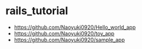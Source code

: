 # rails_tutorial

* https://github.com/Naoyuki0920/Hello_world_app
* https://github.com/Naoyuki0920/toy_app
* https://github.com/Naoyuki0920/sample_app
